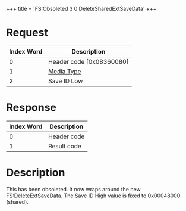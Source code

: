 +++
title = 'FS:Obsoleted 3 0 DeleteSharedExtSaveData'
+++

# Request

| Index Word | Description                                            |
|------------|--------------------------------------------------------|
| 0          | Header code \[0x08360080\]                             |
| 1          | [Media Type](Filesystem_services#MediaType "wikilink") |
| 2          | Save ID Low                                            |

# Response

| Index Word | Description |
|------------|-------------|
| 0          | Header code |
| 1          | Result code |

# Description

This has been obsoleted. It now wraps around the new
[FS:DeleteExtSaveData](FS:DeleteExtSaveData "wikilink"). The Save ID
High value is fixed to 0x00048000 (shared).
